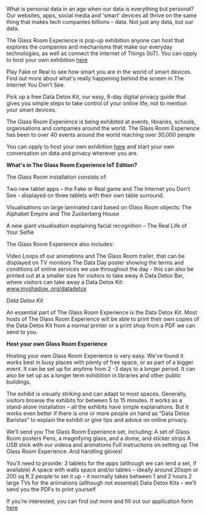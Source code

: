 What is personal data in an age when our data is everything but personal? Our websites, apps, social media and 'smart' devices all thrive on the same thing that makes tech companies billions – data. Not just any data, but our data.

The Glass Room Experience is pop-up exhibition anyone can host that explores the companies and mechanisms that make our everyday technologies, as well as connect the Internet of Things (IoT).  You can opply to host your own exhibition [here](https://lime.ttc.io/index.php/827633?lang=en)

Play Fake or Real to see how smart you are in the world of smart devices. Find out more about what's really happening behind the screen in The Internet You Don't See.

Pick up a free Data Detox Kit, our easy, 8-day digital privacy guide that gives you simple steps to take control of your online life, not to mention your smart devices.

The Glass Room Experience is being exhibited at events, libraries, schools, organisations and companies around the world. The Glass Room Experience has been to over 40 events around the world reaching over 30,000 people

You can opply to host your own exhibition [here](https://lime.ttc.io/index.php/827633?lang=en) and start your own conversation on data and privacy wherever you are.



**What's in The Glass Room Experience IoT Edition?**

The Glass Room installation consists of:

Two new tablet apps – the Fake or Real game and The Internet you Don’t See - displayed on three tablets with their own table surround.

Visualisations on large laminated card based on Glass Room objects: The Alphabet Empire and The Zuckerberg House


A new giant visualisation explaining facial recognition – The Real Life of Your Selfie

The Glass Room Experience also includes:

Video Loops of our animations and  The Glass Room trailer, that can be displayed on TV monitors
The Data Day poster showing the terms and conditions of online services we use throughout the day - this can also be printed out at a smaller size for visitors to take away
A Data Detox Bar, where visitors can take away a Data Detox Kit: www.myshadow.,org/datadetox


*Data Detox Kit*

An essential part of The Glass Room Experience is the Data Detox Kit. Most hosts of The Glass Room Experience will be able to print their own copies of the Data Detox Kit from a normal printer or a print shop from a PDF we can send to you.

**Host your own Glass Room Experience**

Hosting your own Glass Room Experience is very easy. We’ve found it works best in busy places with plenty of free space, or as part of a bigger event. It can be set up for anytime from 2 -3 days to a longer period. It can also be set up as a longer term exhibition in libraries and other public buildings.

The exhibit is visually striking and can adapt to most spaces. Generally, visitors browse the exhibits for between 5 to 15 minutes. It works as a stand-alone installation – all the exhibits have simple explanations. But it works even better if there is one or more people on hand as  “Data Detox Baristas” to explain the exhibit or give tips and advice on online privacy.

We’ll send you The Glass Room Experience set, including:
A set of Glass Room posters
Pens, a magnifying glass, and a dome, and sticker strips
A USB stick with our videoa and animations
Full instructions on setting up The Glass Room Experience. And handling gloves!

You’ll need to provide:
3 tablets for the apps (although we can lend a set, if available)
A space with walls space and/or tables – ideally around 20sqm or 200 sq ft
2 people to set it up – it normally takes between 1 and 2 hours
2 large TVs for the animations (although not essential)
Data Detox Kits – we’ll send you the PDFs to print yourself

If you’re interested, you can find out more and fill out our application form [here](https://lime.ttc.io/index.php/827633?lang=en)
